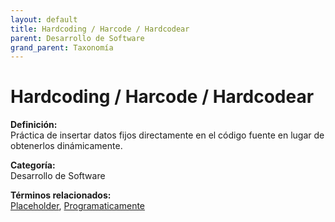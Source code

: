 ```yaml
---
layout: default
title: Hardcoding / Harcode / Hardcodear
parent: Desarrollo de Software
grand_parent: Taxonomía
---
```


# Hardcoding / Harcode / Hardcodear

**Definición:**  
Práctica de insertar datos fijos directamente en el código fuente en lugar de obtenerlos dinámicamente.

**Categoría:**  
Desarrollo de Software 
  


**Términos relacionados:**  
[Placeholder](https://maleniski.github.io/diccionario-angl-tec-mx/docs/taxonomia/desarrollo-de-software/placeholder.html), [Programaticamente](https://maleniski.github.io/diccionario-angl-tec-mx/docs/taxonomia/desarrollo-de-software/programaticamente.html)
